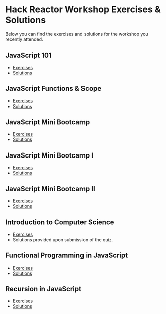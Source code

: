# Hack Reactor Workshop Exercises & Solutions

Below you can find the exercises and solutions for the workshop you recently attended.

## JavaScript 101

- [Exercises](https://github.com/hackreactor/javascript_101)
- [Solutions](https://gist.github.com/matt-winzer/263bef0e5ba08ce823d7f6367e53fa97)

## JavaScript Functions & Scope

- [Exercises](https://github.com/hackreactor/javascript_functions_and_scope)
- [Solutions](https://github.com/hackreactor/javascript_functions_and_scope/tree/solution)

## JavaScript Mini Bootcamp

- [Exercises](https://github.com/hackreactor/javascript_mini_bootcamp)
- [Solutions](https://gist.github.com/matt-winzer/80387b714f5df66da737db867cca43a5)

## JavaScript Mini Bootcamp I

- [Exercises](https://github.com/hackreactor/javascript_mini_bootcamp_i)
- [Solutions](https://gist.github.com/matt-winzer/f4dd1205f379c18204f9ee48bd050081)

## JavaScript Mini Bootcamp II

- [Exercises](https://github.com/hackreactor/javascript_mini_bootcamp_ii)
- [Solutions](https://gist.github.com/matt-winzer/17d684c5b37fe0d5045c9d33da5e0642)

## Introduction to Computer Science

- [Exercises](https://github.com/hackreactor/introduction_to_computer_science)
- Solutions provided upon submission of the quiz.

## Functional Programming in JavaScript

- [Exercises](https://github.com/hackreactor/functional_programming_in_javascript)
- [Solutions](https://github.com/hackreactor/functional_programming_in_javascript/tree/solutions)

## Recursion in JavaScript

- [Exercises](https://github.com/hackreactor/recursion_in_javascript)
- [Solutions](https://github.com/hackreactor/recursion_in_javascript/tree/solutions)